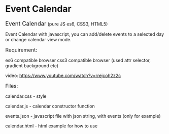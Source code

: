 # Event Calendar

<font size="4">Event Calendar</font> (pure JS es6, CSS3, HTML5)</font>

Event Calendar with javascript, you can add/delete events to a selected day or change calendar view mode. 

<font size="3">Requirement:</font>

es6 compatible browser
css3 compatible browser (used attr selector, gradient background etc)

video: https://www.youtube.com/watch?v=rrejcoh2z2c


<font size="3">Files:</font>

calendar.css - style

calendar.js - calendar constructor function

events.json - javascript file with json string, with events (only for example)

calendar.html - html example for how to use
